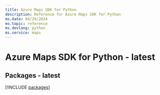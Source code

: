 ```yaml
---
title: Azure Maps SDK for Python
description: Reference for Azure Maps SDK for Python
ms.date: 04/29/2024
ms.topic: reference
ms.devlang: python
ms.service: maps
---
```

# Azure Maps SDK for Python - latest
## Packages - latest
[!INCLUDE [packages](maps-index.md)]